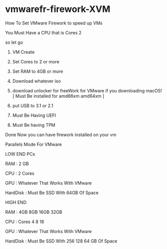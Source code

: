# vmwarefr-firework-XVM
How To Set VMware Firework to speed up VMs

You Must Have a CPU that is Cores 2 

so let go


1. VM Create

2. Set Cores to 2 or more

3. Set RAM to 4GB or more

4. Download whatever iso

5. download unlocker for freeWork for VMware if you downloading macOS! [ Must Be installed for amd86xm amd64xm ]

6. put USB to 3.1 or 2.1

7. Must Be Having UEFI

8. Must Be having TPM

Done Now you can have firework installed on your vm

Parallels Mode For VMware

LOW END PCs

RAM : 2 GB

CPU : 2 Cores

GPU : Whatever That Works With VMware

HardDisk : Must Be SSD With 64GB Of Space

HIGH END

RAM : 4GB 8GB 16GB 32GB

CPU : Cores 4 8 16

GPU : Whatever That Works With VMware

HardDisk : Must Be SSD With 256 128 64 GB Of Space

